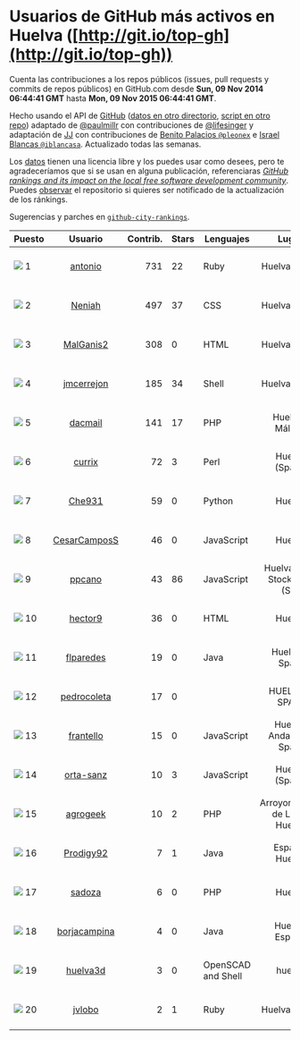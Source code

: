 
# Usuarios de GitHub más activos en Huelva ([http://git.io/top-gh](http://git.io/top-gh))



  Cuenta las contribuciones a los repos públicos (issues, pull requests y commits de repos públicos) en GitHub.com desde  **Sun, 09 Nov 2014 06:44:41 GMT** hasta **Mon, 09 Nov 2015 06:44:41 GMT**.

  Hecho usando el API de [GitHub](http://github.com) ([datos en otro directorio](https://github.com/JJ/top-github-users-data/tree/master/data), [script en otro repo](https://github.com/JJ/github-city-rankings/blob/master/get-city.coffee)) adaptado de [@paulmillr](https://github.com/paulmillr) con contribuciones de [@lifesinger](https://github.com/lifesinger) y adaptación de [JJ](http://jj.github.io) con contribuciones de [Benito Palacios `@pleonex`](http://github.com/pleonex) e [Israel Blancas `@iblancasa`](https://github.com/iblancasa). Actualizado todas las semanas.

  Los [datos](https://github.com/JJ/top-github-users-data/tree/master/data) tienen una licencia libre y los puedes usar como desees, pero te agradeceríamos que si se usan en alguna publicación, referenciaras [*GitHub rankings and its impact on the local free software development community*](https://thewinnower.com/papers/github-rankings-and-its-impact-on-the-local-free-software-development-community). Puedes [observar](https://github.com/JJ/top-github-users-data/subscription) el repositorio si quieres ser notificado de la actualización de los ránkings.

  Sugerencias y parches en [`github-city-rankings`](http://github.com/JJ/github-city-rankings).


| Puesto   |  Usuario  |Contrib.| Stars | Lenguajes   |      Lugar      |  Avatar  |
|----------|:---------:|-------:|-------|-------------|:---------------:|----------|
|![](https://raw.githubusercontent.com/JJ/github-city-rankings/master/img/.gif) 1 | [antonio](https://github.com/antonio) | 731 | 22 | Ruby | Huelva, Spain | <img src='https://avatars2.githubusercontent.com/u/17516?v=3&s=64' width="64" title='Antonio Santos'> |
|![](https://raw.githubusercontent.com/JJ/github-city-rankings/master/img/.gif) 2 | [Neniah](https://github.com/Neniah) | 497 | 37 | CSS | Huelva, Spain | <img src='https://avatars0.githubusercontent.com/u/1144759?v=3&s=64' width="64" title='maria_lobillo'> |
|![](https://raw.githubusercontent.com/JJ/github-city-rankings/master/img/.gif) 3 | [MalGanis2](https://github.com/MalGanis2) | 308 | 0 | HTML | Huelva, Spain | <img src='https://avatars1.githubusercontent.com/u/5797868?v=3&s=64' width="64" title='Ivan Herrero Nuñez'> |
|![](https://raw.githubusercontent.com/JJ/github-city-rankings/master/img/.gif) 4 | [jmcerrejon](https://github.com/jmcerrejon) | 185 | 34 | Shell | Huelva, Spain | <img src='https://avatars2.githubusercontent.com/u/1942431?v=3&s=64' width="64" title='Jose Cerrejon'> |
|![](https://raw.githubusercontent.com/JJ/github-city-rankings/master/img/.gif) 5 | [dacmail](https://github.com/dacmail) | 141 | 17 | PHP | Huelva-Málaga | <img src='https://avatars1.githubusercontent.com/u/11754?v=3&s=64' width="64" title='Daniel Aguilar'> |
|![](https://raw.githubusercontent.com/JJ/github-city-rankings/master/img/.gif) 6 | [currix](https://github.com/currix) | 72 | 3 | Perl | Huelva (Spain) | <img src='https://avatars0.githubusercontent.com/u/6237933?v=3&s=64' width="64" title='Curro'> |
|![](https://raw.githubusercontent.com/JJ/github-city-rankings/master/img/.gif) 7 | [Che931](https://github.com/Che931) | 59 | 0 | Python | Huelva | <img src='https://avatars2.githubusercontent.com/u/6698152?v=3&s=64' width="64" title='Fran Romero'> |
|![](https://raw.githubusercontent.com/JJ/github-city-rankings/master/img/.gif) 8 | [CesarCamposS](https://github.com/CesarCamposS) | 46 | 0 | JavaScript | Huelva | <img src='https://avatars1.githubusercontent.com/u/13025240?v=3&s=64' width="64" title='César'> |
|![](https://raw.githubusercontent.com/JJ/github-city-rankings/master/img/.gif) 9 | [ppcano](https://github.com/ppcano) | 43 | 86 | JavaScript | Huelva (ES), Stockholm (SE) | <img src='https://avatars3.githubusercontent.com/u/825430?v=3&s=64' width="64" title='Pepe Cano'> |
|![](https://raw.githubusercontent.com/JJ/github-city-rankings/master/img/.gif) 10 | [hector9](https://github.com/hector9) | 36 | 0 | HTML | Huelva | <img src='https://avatars3.githubusercontent.com/u/7542391?v=3&s=64' width="64" title='Héctor J. Orihuela Ruiz'> |
|![](https://raw.githubusercontent.com/JJ/github-city-rankings/master/img/.gif) 11 | [flparedes](https://github.com/flparedes) | 19 | 0 | Java | Huelva - Spain | <img src='https://avatars1.githubusercontent.com/u/13085943?v=3&s=64' width="64" title='Francisco Luis Paredes'> |
|![](https://raw.githubusercontent.com/JJ/github-city-rankings/master/img/.gif) 12 | [pedrocoleta](https://github.com/pedrocoleta) | 17 | 0 |  | HUELVA - SPAIN | <img src='https://avatars3.githubusercontent.com/u/9350556?v=3&s=64' width="64" title='Pedro Fernández Hernández'> |
|![](https://raw.githubusercontent.com/JJ/github-city-rankings/master/img/.gif) 13 | [frantello](https://github.com/frantello) | 15 | 0 | JavaScript | Huelva, Andalucia, Spain | <img src='https://avatars2.githubusercontent.com/u/6098478?v=3&s=64' width="64" title='Fran Tello'> |
|![](https://raw.githubusercontent.com/JJ/github-city-rankings/master/img/.gif) 14 | [orta-sanz](https://github.com/orta-sanz) | 10 | 3 | JavaScript | Huelva (Spain) | <img src='https://avatars1.githubusercontent.com/u/3337555?v=3&s=64' width="64" title='Alejandro'> |
|![](https://raw.githubusercontent.com/JJ/github-city-rankings/master/img/.gif) 15 | [agrogeek](https://github.com/agrogeek) | 10 | 2 | PHP | Arroyomolinos de León, Huelva | <img src='https://avatars3.githubusercontent.com/u/69480?v=3&s=64' width="64" title='Sebas MGC'> |
|![](https://raw.githubusercontent.com/JJ/github-city-rankings/master/img/.gif) 16 | [Prodigy92](https://github.com/Prodigy92) | 7 | 1 | Java | España, Huelva | <img src='https://avatars3.githubusercontent.com/u/15191269?v=3&s=64' width="64" title='José Antonio Parra'> |
|![](https://raw.githubusercontent.com/JJ/github-city-rankings/master/img/.gif) 17 | [sadoza](https://github.com/sadoza) | 6 | 0 | PHP | Huelva | <img src='https://avatars0.githubusercontent.com/u/6042243?v=3&s=64' width="64" title='Santi'> |
|![](https://raw.githubusercontent.com/JJ/github-city-rankings/master/img/.gif) 18 | [borjacampina](https://github.com/borjacampina) | 4 | 0 | Java | Huelva, España | <img src='https://avatars2.githubusercontent.com/u/514025?v=3&s=64' width="64" title='Borja Campina'> |
|![](https://raw.githubusercontent.com/JJ/github-city-rankings/master/img/.gif) 19 | [huelva3d](https://github.com/huelva3d) | 3 | 0 | OpenSCAD and Shell | huelva | <img src='https://avatars0.githubusercontent.com/u/12024691?v=3&s=64' width="64" title='huelva3d'> |
|![](https://raw.githubusercontent.com/JJ/github-city-rankings/master/img/.gif) 20 | [jvlobo](https://github.com/jvlobo) | 2 | 1 | Ruby | Huelva, Spain | <img src='https://avatars2.githubusercontent.com/u/5671420?v=3&s=64' width="64" title='JV Lobo'> |
